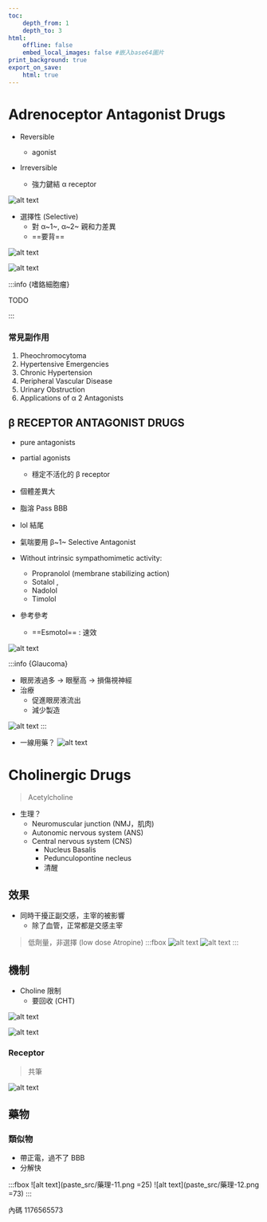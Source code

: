```yaml
---
toc:
    depth_from: 1
    depth_to: 3
html:
    offline: false
    embed_local_images: false #嵌入base64圖片
print_background: true
export_on_save:
    html: true
---
```


# Adrenoceptor Antagonist Drugs

- Reversible
  - agonist

- Irreversible 
  - 強力鍵結 &alpha; receptor

![alt text](paste_src/藥理.png)

- 選擇性 (Selective)
  - 對 &alpha;~1~, &alpha;~2~ 親和力差異
  - ==要背==

![alt text](paste_src/藥理-1.png)

![alt text](paste_src/藥理-2.png)

:::info {嗜鉻細胞瘤}

TODO

:::


### 常見副作用
1. Pheochromocytoma
2. Hypertensive Emergencies
3. Chronic Hypertension
4. Peripheral Vascular Disease
5. Urinary Obstruction
6. Applications of α 2 Antagonists


## &beta; RECEPTOR ANTAGONIST DRUGS

- pure antagonists
- partial agonists
  - 穩定不活化的 &beta; receptor

- 個體差異大
- 脂溶 Pass BBB
- lol 結尾
- 氣喘要用 &beta;~1~ Selective Antagonist
- Without intrinsic sympathomimetic activity:
  - Propranolol (membrane stabilizing action)
  - Sotalol , 
  - Nadolol 
  - Timolol
- 參考參考
  - ==Esmotol== : 速效

![alt text](paste_src/藥理-3.png)

:::info {Glaucoma}
- 眼房液過多 &rarr; 眼壓高 &rarr; 損傷視神經
- 治療
  - 促進眼房液流出
  - 減少製造

![alt text](paste_src/藥理-4.png)
:::

- 一線用藥？
![alt text](paste_src/藥理-5.png)


# Cholinergic Drugs

> Acetylcholine

- 生理？
  - Neuromuscular junction (NMJ，肌肉)
  - Autonomic nervous system (ANS)
  - Central nervous system (CNS)
    - Nucleus Basalis
    - Pedunculopontine necleus
    - 清醒


## 效果

- 同時干擾正副交感，主宰的被影響
  - 除了血管，正常都是交感主宰

>低劑量，非選擇 (low dose Atropine)
:::fbox 
![alt text](paste_src/藥理-6.png)
![alt text](paste_src/藥理-7.png)
:::

## 機制

- Choline 限制
  - 要回收 (CHT)

![alt text](paste_src/藥理-8.png)

![alt text](paste_src/藥理-9.png)

### Receptor
> 共筆

![alt text](paste_src/藥理-10.png)


## 藥物 

### 類似物
- 帶正電，過不了 BBB 
- 分解快

:::fbox 
![alt text](paste_src/藥理-11.png =25)
![alt text](paste_src/藥理-12.png =73)
:::


內碼
1176565573